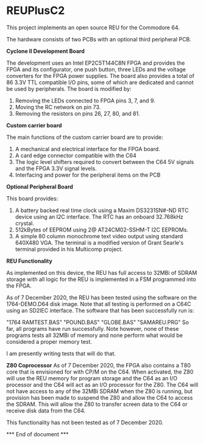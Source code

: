 # REUPlusC2
This project implements an open source REU for the Commodore 64.

The hardware consists of two PCBs with an optional third peripheral PCB.

**Cyclone II Development Board**

The development uses an Intel EP2C5T144C8N FPGA and provides the FPGA and its configurator, one push button, three LEDs and the voltage converters for the FPGA power supplies.
The board also provides a total of 86 3.3V TTL compatible I/O pins, some of which are dedicated and cannot be used by peripherals. The board is modified by:
1. Removing the LEDs connected to FPGA pins 3, 7, and 9.
2. Moving the RC network on pin 73.
3. Removing the resistors on pins 26, 27, 80, and 81.

**Custom carrier board**

The main functions of the custom carrier board are to provide: 
1. A mechanical and electrical interface for the FPGA board. 
2. A card edge connector compatible with the C64 
3. The logic level shifters required to convert between the C64 5V signals and the FPGA 3.3V signal levels. 
4. Interfacing and power for the peripheral items on the PCB

**Optional Peripheral Board**

This board provides:
1. A battery backed real time clock using a Maxim DS3231SN#-ND RTC device using an I2C interface. The RTC has an onboard 32.768kHz crystal.
2. 512kBytes of EEPROM using 2@ AT24CM02-SSHM-T I2C EEPROMs.
3. A simple 80 column monochrome text video output using standard 640X480 VGA. The terminal is a modified version of Grant Searle's terminal provided in his Multicomp project.

**REU Functionality**

As implemented on this device, the REU has full access to 32MBi of SDRAM storage with all logic for the REU is implemented in a FSM programmed into the FPGA.

As of 7 December 2020, the REU has been tested using the software on the 1764-DEMO.D64 disk image. Note that all testing is performed on a C64C using an SD2IEC interface.
The software that has been successfully run is:

"1764 RAMTEST.BAS"
"POUND.BAS"
"GLOBE.BAS"
"SAMAREU.PRG"
So far, all programs have run successfully. Note however, none of these programs tests all 32MBi of memory and none perform what would be considered a proper memory test.

I am presently writing tests that will do that.

**Z80 Coprocessor**
As of 7 December 2020, the FPGA also contains a T80 core that is envisioned for with CP/M on the C64. When activated, the Z80 will use the REU memory for program storage and the C64 as an I/O processor and the C64 will act as an I/O processor for the Z80.
The C64 will not have access to any of the 32MBi SDRAM when the Z80 is running, but provision has been made to suspend the Z80 and allow the C64 to access the SDRAM. This will allow
the Z80 to transfer screen data to the C64 or receive disk data from the C64.

This functionality has not been tested as of 7 December 2020.

*** End of document ***
